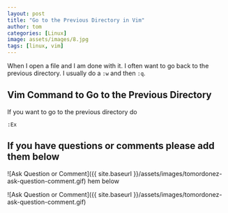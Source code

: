 ```yaml
---
layout: post
title: "Go to the Previous Directory in Vim"
author: tom
categories: [Linux]
image: assets/images/8.jpg
tags: [linux, vim]
---
```


When I open a file and I am done with it. I often want to go back to the previous directory. I usually do a `:w` and then `:q`.

## Vim Command to Go to the Previous Directory

If you want to go to the previous directory do

    :Ex

## If you have questions or comments please add them below

![Ask Question or Comment]({{ site.baseurl }}/assets/images/tomordonez-ask-question-comment.gif)
hem below

![Ask Question or Comment]({{ site.baseurl }}/assets/images/tomordonez-ask-question-comment.gif)

